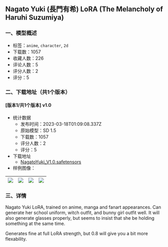 ## Nagato Yuki (長門有希) LoRA (The Melancholy of Haruhi Suzumiya)
### 一、模型概述

- 标签：`anime`, `character`, `2d`
- 下载数：1057
- 收藏人数：226
- 评论人数：5
- 评分人数：2
- 评分：5

### 二、下载地址（共1个版本）

#### [版本1/共1个版本] v1.0

- 统计数据
  - 发布时间：2023-03-18T01:09:08.337Z
  - 原始模型：SD 1.5
  - 下载数：1057
  - 评分人数：2
  - 评分：5
- 下载地址
  - [NagatoYuki_V1.0.safetensors](https://civitai.com/api/download/models/22347)
- 样例图像：

| <img src="https://image.civitai.com/xG1nkqKTMzGDvpLrqFT7WA/2094b245-def4-491f-91d4-fe6254075b00/width=450/240560.jpeg" /> | <img src="https://image.civitai.com/xG1nkqKTMzGDvpLrqFT7WA/c33ccfce-de2c-4633-542b-2e4853175d00/width=450/240561.jpeg" /> | <img src="https://image.civitai.com/xG1nkqKTMzGDvpLrqFT7WA/b6c8eabd-f864-4729-e4ab-d42b04edc200/width=450/240385.jpeg" /> | <img src="https://image.civitai.com/xG1nkqKTMzGDvpLrqFT7WA/843293d5-c558-4c82-9d39-600267234900/width=450/240393.jpeg" /> |
| ---- | ---- | ---- | ---- |


### 三、详情
<p>Nagato Yuki LoRA, trained on anime, manga and fanart appearances. Can generate her school uniform, witch outfit, and bunny girl outfit well. It will also generate glasses properly, but seems to insist that she be holding something at the same time.</p><p></p><p>Generates fine at full LoRA strength, but 0.8 will give you a bit more flexability.</p>